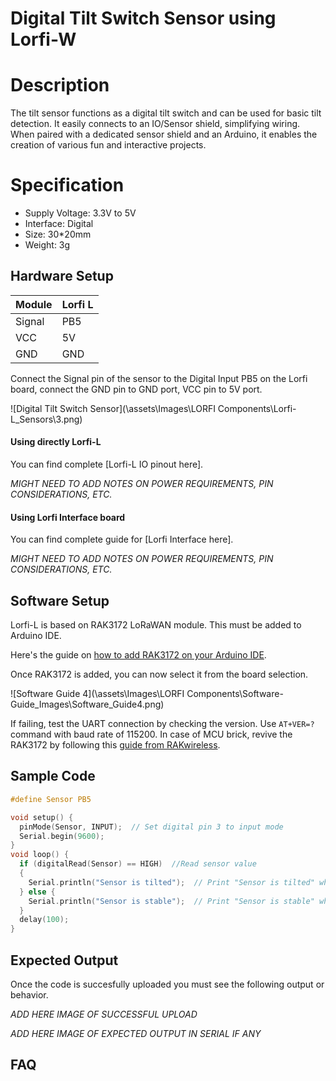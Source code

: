 # Digital Tilt Switch Sensor using Lorfi-W

# Description

The tilt sensor functions as a digital tilt switch and can be used for basic tilt detection. It easily connects to an IO/Sensor shield, simplifying wiring. When paired with a dedicated sensor shield and an Arduino, it enables the creation of various fun and interactive projects.

# Specification

- Supply Voltage: 3.3V to 5V
- Interface: Digital
- Size: 30*20mm
- Weight: 3g

## Hardware Setup

|     Module    |   Lorfi L   |
|---------------|-------------|
| Signal        | PB5         |
| VCC           | 5V          |
| GND           | GND         |

Connect the Signal pin of the sensor to the Digital Input PB5 on the Lorfi board, connect the GND pin to GND port, VCC pin to 5V port.

![Digital Tilt Switch Sensor](\assets\Images\LORFI Components\Lorfi-L_Sensors\3.png)

#### Using directly Lorfi-L

You can find complete [Lorfi-L IO pinout here].

*MIGHT NEED TO ADD NOTES ON POWER REQUIREMENTS, PIN CONSIDERATIONS, ETC.*

#### Using Lorfi Interface board

You can find complete guide for [Lorfi Interface here].

*MIGHT NEED TO ADD NOTES ON POWER REQUIREMENTS, PIN CONSIDERATIONS, ETC.*

## Software Setup

Lorfi-L is based on RAK3172 LoRaWAN module. This must be added to Arduino IDE.

Here's the guide on <a href="/docs/Software-Guide.html">how to add RAK3172 on your Arduino IDE</a>.

Once RAK3172 is added, you can now select it from the board selection.

![Software Guide 4](\assets\Images\LORFI Components\Software-Guide_Images\Software_Guide4.png)

If failing, test the UART connection by checking the version. Use `AT+VER=?` command with baud rate of 115200. In case of MCU brick, revive the RAK3172 by following this [guide from RAKwireless](https://learn.rakwireless.com/hc/en-us/articles/26687606549911-How-To-Guide-STM32CubeProgrammer-for-RAK-Modules).

## **Sample Code**
```c
#define Sensor PB5

void setup() {
  pinMode(Sensor, INPUT);  // Set digital pin 3 to input mode
  Serial.begin(9600);
}
void loop() {
  if (digitalRead(Sensor) == HIGH)  //Read sensor value
  {
    Serial.println("Sensor is tilted");  // Print "Sensor is tilted" when the sensor is tilted
  } else {
    Serial.println("Sensor is stable");  // Print "Sensor is stable" when the sensor is not triggered
  }
  delay(100);
}
```

## Expected Output

Once the code is succesfully uploaded you must see the following output or behavior.

*ADD HERE IMAGE OF SUCCESSFUL UPLOAD*

*ADD HERE IMAGE OF EXPECTED OUTPUT IN SERIAL IF ANY*

## FAQ
